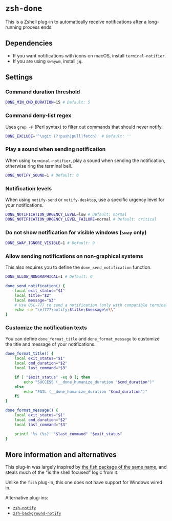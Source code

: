 # `zsh-done`

This is a Zshell plug-in to automatically receive notifications after a
long-running process ends.

## Dependencies

* If you want notifications with icons on macOS, install `terminal-notifier`.
* If you are using `swaywm`, install `jq`.

## Settings

### Command duration threshold

```zsh
DONE_MIN_CMD_DURATION=15 # Default: 5
```

### Command deny-list regex

Uses `grep -P` (Perl syntax) to filter out commands that should never notify.

```zsh
DONE_EXCLUDE='^\sgit (?!push|pull|fetch)' # Default: ''
```

### Play a sound when sending notification

When using `terminal-notifier`, play a sound when sending the notification,
otherwise ring the terminal bell.

```zsh
DONE_NOTIFY_SOUND=1 # Default: 0
```

### Notification levels

When using `notify-send` or `notify-desktop`, use a specific urgency level for
your notifications.

```zsh
DONE_NOTIFICATION_URGENCY_LEVEL=low # Default: normal
DONE_NOTIFICATION_URGENCY_LEVEL_FAILURE=normal # Default: critical
```

### Do not show notification for visible windows (`sway` only)

```zsh
DONE_SWAY_IGNORE_VISIBLE=1 # Default: 0
```

### Allow sending notifications on non-graphical systems

This also requires you to define the `done_send_notification` function.

```zsh
DONE_ALLOW_NONGRAPHICAL=1 # Default: 0

done_send_notification() {
    local exit_status="$1"
    local title="$2"
    local message="$3"
    # Use OSC-777 to send a notification (only with compatible terminals)
    echo -ne "\e]777;notify;$title;$message\e\\"
}
```

### Customize the notification texts

You can define `done_format_title` and `done_format_message` to customize the
title and message of your notifications.

```zsh
done_format_title() {
    local exit_status="$1"
    local cmd_duration="$2"
    local last_command="$3"

    if [ "$exit_status" -eq 0 ]; then
        echo "SUCCESS (__done_humanize_duration "$cmd_duration")"
    else
        echo "FAIL (__done_humanize_duration "$cmd_duration")"
    fi
}

done_format_message() {
    local exit_status="$1"
    local cmd_duration="$2"
    local last_command="$3"

    printf '%s (%s)' "$last_command" "$exit_status"
}
```

## More information and alternatives

This plug-in was largely inspired by [the fish package of the same
name](https://github.com/franciscolourenco/done), and steals much of the "is the
shell focused" logic from it.

Unlike the `fish` plug-in, this one does not have support for Windows wired in.

Alternative plug-ins:
* [`zsh-notify`](https://github.com/marzocchi/zsh-notify)
* [`zsh-background-notify`](https://github.com/t413/zsh-background-notify)
